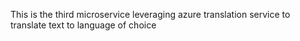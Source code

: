  This is the third microservice leveraging azure translation service to translate text to language of choice
